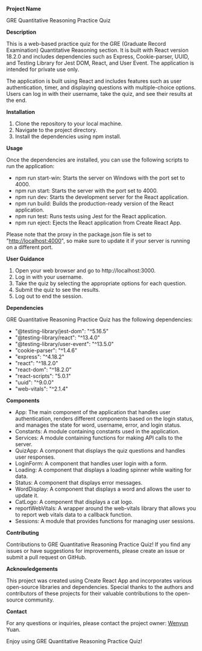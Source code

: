 **Project Name**

GRE Quantitative Reasoning Practice Quiz

**Description**

This is a web-based practice quiz for the GRE (Graduate Record Examination) Quantitative Reasoning section. It is built with React version 18.2.0 and includes dependencies such as Express, Cookie-parser, UUID, and Testing Library for Jest DOM, React, and User Event. The application is intended for private use only.

The application is built using React and includes features such as user authentication, timer, and displaying questions with multiple-choice options. Users can log in with their username, take the quiz, and see their results at the end.

**Installation**

1. Clone the repository to your local machine.
2. Navigate to the project directory.
3. Install the dependencies using npm install.

**Usage**

Once the dependencies are installed, you can use the following scripts to run the application:

- npm run start-win: Starts the server on Windows with the port set to 4000.
- npm run start: Starts the server with the port set to 4000.
- npm run dev: Starts the development server for the React application.
- npm run build: Builds the production-ready version of the React application.
- npm run test: Runs tests using Jest for the React application.
- npm run eject: Ejects the React application from Create React App.

Please note that the proxy in the package.json file is set to "[http://localhost:4000](http://localhost:4000/)", so make sure to update it if your server is running on a different port.

**User Guidance**

1. Open your web browser and go to http://localhost:3000.
2. Log in with your username.
3. Take the quiz by selecting the appropriate options for each question.
4. Submit the quiz to see the results.
5. Log out to end the session.

**Dependencies**

GRE Quantitative Reasoning Practice Quiz has the following dependencies:

- "@testing-library/jest-dom": "^5.16.5"
- "@testing-library/react": "^13.4.0"
- "@testing-library/user-event": "^13.5.0"
- "cookie-parser": "^1.4.6"
- "express": "^4.18.2"
- "react": "^18.2.0"
- "react-dom": "^18.2.0"
- "react-scripts": "5.0.1"
- "uuid": "^9.0.0"
- "web-vitals": "^2.1.4"

**Components**

- App: The main component of the application that handles user authentication, renders different components based on the login status, and manages the state for word, username, error, and login status.
- Constants: A module containing constants used in the application.
- Services: A module containing functions for making API calls to the server.
- QuizApp: A component that displays the quiz questions and handles user responses.
- LoginForm: A component that handles user login with a form.
- Loading: A component that displays a loading spinner while waiting for data.
- Status: A component that displays error messages.
- WordDisplay: A component that displays a word and allows the user to update it.
- CatLogo: A component that displays a cat logo.
- reportWebVitals: A wrapper around the web-vitals library that allows you to report web vitals data to a callback function.
- Sessions: A module that provides functions for managing user sessions.

**Contributing**

Contributions to GRE Quantitative Reasoning Practice Quiz! If you find any issues or have suggestions for improvements, please create an issue or submit a pull request on GitHub.

**Acknowledgements**

This project was created using Create React App and incorporates various open-source libraries and dependencies. Special thanks to the authors and contributors of these projects for their valuable contributions to the open-source community.

**Contact**

For any questions or inquiries, please contact the project owner: [Wenyun](mailto:yuan.weny@northeastern.edu) Yuan.

Enjoy using GRE Quantitative Reasoning Practice Quiz!